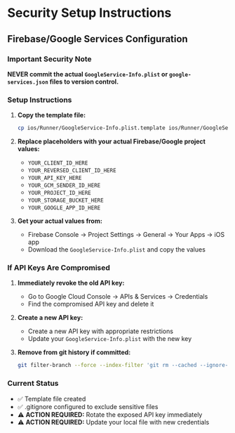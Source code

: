 # Security Setup Instructions

## Firebase/Google Services Configuration

### Important Security Note
**NEVER commit the actual `GoogleService-Info.plist` or `google-services.json` files to version control.**

### Setup Instructions

1. **Copy the template file:**
   ```bash
   cp ios/Runner/GoogleService-Info.plist.template ios/Runner/GoogleService-Info.plist
   ```

2. **Replace placeholders with your actual Firebase/Google project values:**
   - `YOUR_CLIENT_ID_HERE`
   - `YOUR_REVERSED_CLIENT_ID_HERE` 
   - `YOUR_API_KEY_HERE`
   - `YOUR_GCM_SENDER_ID_HERE`
   - `YOUR_PROJECT_ID_HERE`
   - `YOUR_STORAGE_BUCKET_HERE`
   - `YOUR_GOOGLE_APP_ID_HERE`

3. **Get your actual values from:**
   - Firebase Console → Project Settings → General → Your Apps → iOS app
   - Download the `GoogleService-Info.plist` and copy the values

### If API Keys Are Compromised

1. **Immediately revoke the old API key:**
   - Go to Google Cloud Console → APIs & Services → Credentials
   - Find the compromised API key and delete it

2. **Create a new API key:**
   - Create a new API key with appropriate restrictions
   - Update your `GoogleService-Info.plist` with the new key

3. **Remove from git history if committed:**
   ```bash
   git filter-branch --force --index-filter 'git rm --cached --ignore-unmatch ios/Runner/GoogleService-Info.plist' --prune-empty --tag-name-filter cat -- --all
   ```

### Current Status
- ✅ Template file created
- ✅ .gitignore configured to exclude sensitive files
- ⚠️  **ACTION REQUIRED:** Rotate the exposed API key immediately
- ⚠️  **ACTION REQUIRED:** Update your local file with new credentials